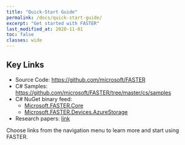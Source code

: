 ```yaml
---
title: "Quick-Start Guide"
permalink: /docs/quick-start-guide/
excerpt: "Get started with FASTER"
last_modified_at: 2020-11-01
toc: false
classes: wide
---
```


## Key Links

* Source Code: https://github.com/microsoft/FASTER
* C# Samples: https://github.com/microsoft/FASTER/tree/master/cs/samples
* C# NuGet binary feed:
  * [Microsoft.FASTER.Core](https://www.nuget.org/packages/Microsoft.FASTER.Core/)
  * [Microsoft.FASTER.Devices.AzureStorage](https://www.nuget.org/packages/Microsoft.FASTER.Devices.AzureStorage/)
* Research papers: [link](/docs/td-research-papers/)


Choose links from the navigation menu to learn more and start using FASTER.
